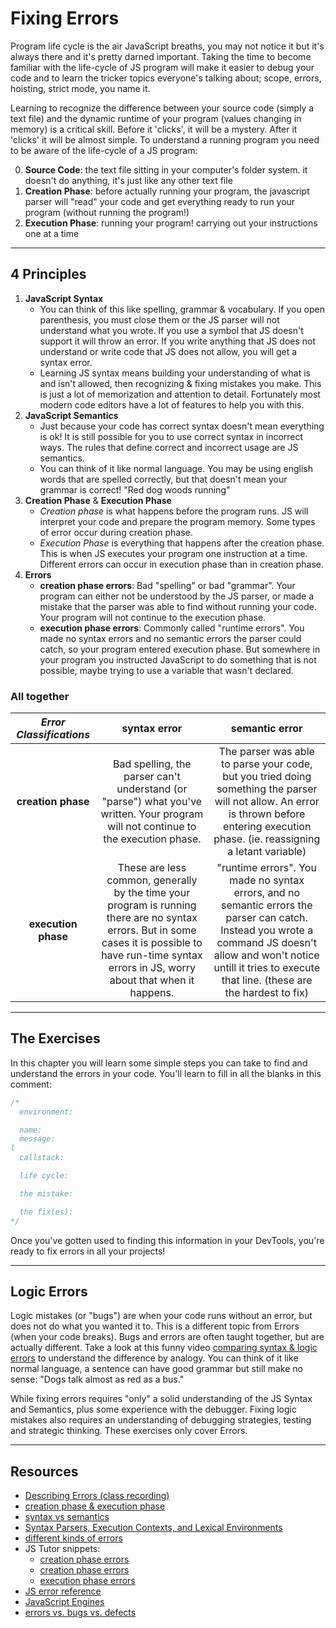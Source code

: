 # Fixing Errors

Program life cycle is the air JavaScript breaths, you may not notice it but it's
always there and it's pretty darned important. Taking the time to become
familiar with the life-cycle of JS program will make it easier to debug your
code and to learn the tricker topics everyone's talking about; scope, errors,
hoisting, strict mode, you name it.

Learning to recognize the difference between your source code (simply a text
file) and the dynamic runtime of your program (values changing in memory) is a
critical skill. Before it 'clicks', it will be a mystery. After it 'clicks' it
will be almost simple. To understand a running program you need to be aware of
the life-cycle of a JS program:

0. **Source Code**: the text file sitting in your computer's folder system. it
   doesn't do anything, it's just like any other text file
1. **Creation Phase**: before actually running your program, the javascript
   parser will "read" your code and get everything ready to run your program
   (without running the program!)
2. **Execution Phase**: running your program! carrying out your instructions one
   at a time

---

## 4 Principles

1. **JavaScript Syntax**
    - You can think of this like spelling, grammar & vocabulary. If you open
      parenthesis, you must close them or the JS parser will not understand what
      you wrote. If you use a symbol that JS doesn't support it will throw an
      error. If you write anything that JS does not understand or write code that
      JS does not allow, you will get a syntax error.
    - Learning JS syntax means building your understanding of what is and isn't
      allowed, then recognizing & fixing mistakes you make. This is just a lot of
      memorization and attention to detail. Fortunately most modern code editors
      have a lot of features to help you with this.
2. **JavaScript Semantics**
    - Just because your code has correct syntax doesn't mean everything is ok! It
      is still possible for you to use correct syntax in incorrect ways. The
      rules that define correct and incorrect usage are JS semantics.
    - You can think of it like normal language. You may be using english words
      that are spelled correctly, but that doesn't mean your grammar is correct!
      "Red dog woods running"
3. **Creation Phase** & **Execution Phase**
    - _Creation phase_ is what happens before the program runs. JS will interpret
      your code and prepare the program memory. Some types of error occur during
      creation phase.
    - _Execution Phase_ is everything that happens after the creation phase. This
      is when JS executes your program one instruction at a time. Different
      errors can occur in execution phase than in creation phase.
4. **Errors**
    - **creation phase errors**: Bad "spelling" or bad "grammar". Your program
      can either not be understood by the JS parser, or made a mistake that the
      parser was able to find without running your code. Your program will not
      continue to the execution phase.
    - **execution phase errors**: Commonly called "runtime errors". You made no
      syntax errors and no semantic errors the parser could catch, so your
      program entered execution phase. But somewhere in your program you
      instructed JavaScript to do something that is not possible, maybe trying to
      use a variable that wasn't declared.

### All together

| _Error Classifications_ |                                                                                               syntax error                                                                                                |                                                                                                        semantic error                                                                                                        |
| :---------------------: | :-------------------------------------------------------------------------------------------------------------------------------------------------------------------------------------------------------: | :--------------------------------------------------------------------------------------------------------------------------------------------------------------------------------------------------------------------------: |
|   **creation phase**    |                                    Bad spelling, the parser can't understand (or "parse") what you've written. Your program will not continue to the execution phase.                                     |                   The parser was able to parse your code, but you tried doing something the parser will not allow. An error is thrown before entering execution phase. (ie. reassigning a letant variable)                   |
|   **execution phase**   | These are less common, generally by the time your program is running there are no syntax errors. But in some cases it is possible to have run-time syntax errors in JS, worry about that when it happens. | "runtime errors". You made no syntax errors, and no semantic errors the parser can catch. Instead you wrote a command JS doesn't allow and won't notice untill it tries to execute that line. (these are the hardest to fix) |

---

## The Exercises

In this chapter you will learn some simple steps you can take to find and
understand the errors in your code. You'll learn to fill in all the blanks in
this comment:

```js
/*
  environment:

  name:
  message:
l
  callstack:

  life cycle:

  the mistake:

  the fix(es):
*/
```

Once you've gotten used to finding this information in your DevTools, you're
ready to fix errors in all your projects!

---

## Logic Errors

Logic mistakes (or "bugs") are when your code runs without an error, but does
not do what you wanted it to. This is a different topic from Errors (when your
code breaks). Bugs and errors are often taught together, but are actually
different. Take a look at this funny video
[comparing syntax & logic errors](https://www.youtube.com/watch?v=tV0tQisuxPo)
to understand the difference by analogy. You can think of it like normal
language, a sentence can have good grammar but still make no sense: "Dogs talk
almost as red as a bus."

While fixing errors requires "only" a solid understanding of the JS Syntax and
Semantics, plus some experience with the debugger. Fixing logic mistakes also
requires an understanding of debugging strategies, testing and strategic
thinking. These exercises only cover Errors.

---

## Resources

- [Describing Errors (class recording)](https://vimeo.com/530238051)
- [creation phase & execution phase](https://www.youtube.com/watch?v=YID-HIdy1bk)
- [syntax vs semantics](https://www.youtube.com/watch?v=vP-mn62EF0o)
- [Syntax Parsers, Execution Contexts, and Lexical Environments](https://jsbeginners.com/understanding-the-weird-parts-notes-1/)
- [different kinds of errors](https://education.launchcode.org/intro-to-professional-web-dev/chapters/errors-and-debugging/categories-of-errors.html)
- JS Tutor snippets:
    - [creation phase errors](https://goo.gl/1Psxu7)
    - [creation phase errors](https://goo.gl/68af7H)
    - [execution phase errors](https://goo.gl/WzbmNE)
- [JS error reference](https://developer.mozilla.org/en-US/docs/Web/JavaScript/Reference/Errors)
- [JavaScript Engines](https://www.youtube.com/watch?v=BMKWdLX9w3M)
- [errors vs. bugs vs. defects](https://www.youtube.com/watch?v=pqSB3MrUtD4)
